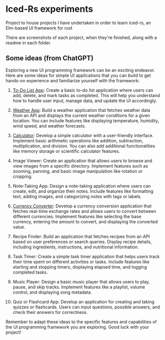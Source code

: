 # Iced-Rs experiments

Project to house projects I have undertaken in order to learn iced-rs, an Elm-based UI framework for rust

There are screenshots of each project, when they're finished, along with a readme in each folder.

## Some ideas (from ChatGPT)

Exploring a new UI programming framework can be an exciting endeavor. Here are some ideas for simple UI applications that you can build to get hands-on experience and familiarize yourself with the framework:

1. [To-Do List App](./todo-list/): Create a basic to-do list application where users can add, delete, and mark tasks as completed. This will help you understand how to handle user input, manage data, and update the UI accordingly.

2. [Weather App](./weather-here/): Build a weather application that fetches weather data from an API and displays the current weather conditions for a given location. You can include features like displaying temperature, humidity, wind speed, and weather forecasts.

3. [Calculator](./iced-calc/): Develop a simple calculator with a user-friendly interface. Implement basic arithmetic operations like addition, subtraction, multiplication, and division. You can also add additional functionalities like memory storage or scientific calculator features.

4. Image Viewer: Create an application that allows users to browse and view images from a specific directory. Implement features such as zooming, panning, and basic image manipulation like rotation or cropping.

5. Note-Taking App: Design a note-taking application where users can create, edit, and organize their notes. Include features like formatting text, adding images, and categorizing notes with tags or labels.

6. [Currency Converter](./currency/): Develop a currency conversion application that fetches real-time exchange rates and allows users to convert between different currencies. Implement features like selecting the base currency, entering the amount to convert, and displaying the converted value.

7. Recipe Finder: Build an application that fetches recipes from an API based on user preferences or search queries. Display recipe details, including ingredients, instructions, and nutritional information.

8. Task Timer: Create a simple task timer application that helps users track their time spent on different activities or tasks. Include features like starting and stopping timers, displaying elapsed time, and logging completed tasks.

9. Music Player: Design a basic music player that allows users to play, pause, and skip tracks. Implement features like a playlist, volume control, and displaying song metadata.

10. Quiz or Flashcard App: Develop an application for creating and taking quizzes or flashcards. Users can input questions, possible answers, and check their answers for correctness.

Remember to adapt these ideas to the specific features and capabilities of the UI programming framework you are exploring. Good luck with your project!